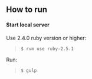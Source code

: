 How to run
---

#### Start local server
Use 2.4.0 ruby version or higher:
> `$ rvm use ruby-2.5.1`

Run:
> `$ gulp`
